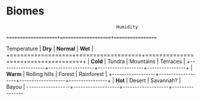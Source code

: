 Biomes
==================

                                             Humidity
                    ===================+===================+================
  Temperature      | **Dry**           | **Normal**        | **Wet**        |
+==================+===================+===================+================+
| **Cold**         | Tundra            | Mountains         | Terraces       |
+------------------+-------------------+-------------------+----------------+
| **Warm**         | Rolling hills     | Forest            | Rainforest     |
+------------------+-------------------+-------------------+----------------+
| **Hot**          | Desert            | Savannah?         | Bayou          |
 ------------------+-------------------+-------------------+----------------
